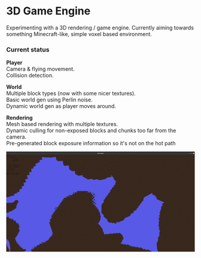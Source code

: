 # 3D Game Engine
Experimenting with a 3D rendering / game engine. Currently aiming towards something Minecraft-like, simple voxel based environment.

### Current status
**Player**  
Camera & flying movement.  
Collision detection.

**World**  
Multiple block types (now with some nicer textures).  
Basic world gen using Perlin noise.  
Dynamic world gen as player moves around.

**Rendering**  
Mesh based rendering with multiple textures.  
Dynamic culling for non-exposed blocks and chunks too far from the camera.  
Pre-generated block exposure information so it's not on the hot path

![](./github/screenshot.png)
